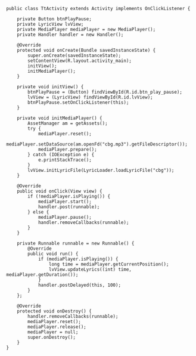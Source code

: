 
	public class TtActivity extends Activity implements OnClickListener {

		private Button btnPlayPause;
		private LyricView lvView;
		private MediaPlayer mediaPlayer = new MediaPlayer();
		private Handler handler = new Handler();

		@Override
		protected void onCreate(Bundle savedInstanceState) {
			super.onCreate(savedInstanceState);
			setContentView(R.layout.activity_main);
			initView();
			initMediaPlayer();
		}

		private void initView() {
			btnPlayPause = (Button) findViewById(R.id.btn_play_pause);
			lvView = (LyricView) findViewById(R.id.lvView);
			btnPlayPause.setOnClickListener(this);
		}

		private void initMediaPlayer() {
			AssetManager am = getAssets();
			try {
				mediaPlayer.reset();
				mediaPlayer.setDataSource(am.openFd("cbg.mp3").getFileDescriptor());
				mediaPlayer.prepare();
			} catch (IOException e) {
				e.printStackTrace();
			}
			lvView.initLyricFile(LyricLoader.loadLyricFile("cbg"));
		}

		@Override
		public void onClick(View view) {
			if (!mediaPlayer.isPlaying()) {
				mediaPlayer.start();
				handler.post(runnable);
			} else {
				mediaPlayer.pause();
				handler.removeCallbacks(runnable);
			}
		}

		private Runnable runnable = new Runnable() {
			@Override
			public void run() {
				if (mediaPlayer.isPlaying()) {
					long time = mediaPlayer.getCurrentPosition();
					lvView.updateLyrics((int) time, mediaPlayer.getDuration());
				}
				handler.postDelayed(this, 100);
			}
		};

		@Override
		protected void onDestroy() {
			handler.removeCallbacks(runnable);
			mediaPlayer.reset();
			mediaPlayer.release();
			mediaPlayer = null;
			super.onDestroy();
		}
	}	
